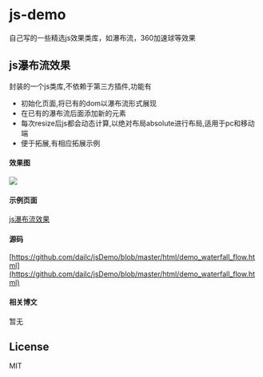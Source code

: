 # js-demo

自己写的一些精选js效果类库，如瀑布流，360加速球等效果

## js瀑布流效果
封装的一个js类库,不依赖于第三方插件,功能有

* 初始化页面,将已有的dom以瀑布流形式展现
* 在已有的瀑布流后面添加新的元素
* 每次resize后js都会动态计算,以绝对布局absolute进行布局,适用于pc和移动端
* 便于拓展,有相应拓展示例

#### 效果图
![](https://dailc.github.io/jsDemo/staticresource/waterfallflow/demo_js_waterfallflow_1.png)

#### 示例页面
[js瀑布流效果](https://dailc.github.io/jsDemo/html/demo_waterfall_flow.html)

#### 源码
[https://github.com/dailc/jsDemo/blob/master/html/demo_waterfall_flow.html](https://github.com/dailc/jsDemo/blob/master/html/demo_waterfall_flow.html)

#### 相关博文
暂无

## License

MIT